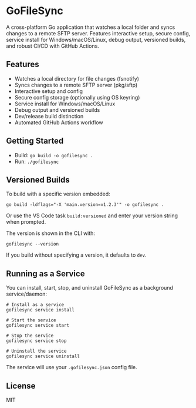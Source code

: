 # GoFileSync

A cross-platform Go application that watches a local folder and syncs changes to a remote SFTP server. Features interactive setup, secure config, service install for Windows/macOS/Linux, debug output, versioned builds, and robust CI/CD with GitHub Actions.

## Features
- Watches a local directory for file changes (fsnotify)
- Syncs changes to a remote SFTP server (pkg/sftp)
- Interactive setup and config
- Secure config storage (optionally using OS keyring)
- Service install for Windows/macOS/Linux
- Debug output and versioned builds
- Dev/release build distinction
- Automated GitHub Actions workflow

## Getting Started
- Build: `go build -o gofilesync .`
- Run: `./gofilesync`

## Versioned Builds

To build with a specific version embedded:

```
go build -ldflags="-X 'main.version=v1.2.3'" -o gofilesync .
```

Or use the VS Code task `build:versioned` and enter your version string when prompted.

The version is shown in the CLI with:

```
gofilesync --version
```

If you build without specifying a version, it defaults to `dev`.

## Running as a Service

You can install, start, stop, and uninstall GoFileSync as a background service/daemon:

```
# Install as a service
gofilesync service install

# Start the service
gofilesync service start

# Stop the service
gofilesync service stop

# Uninstall the service
gofilesync service uninstall
```

The service will use your `.gofilesync.json` config file.

## License
MIT
